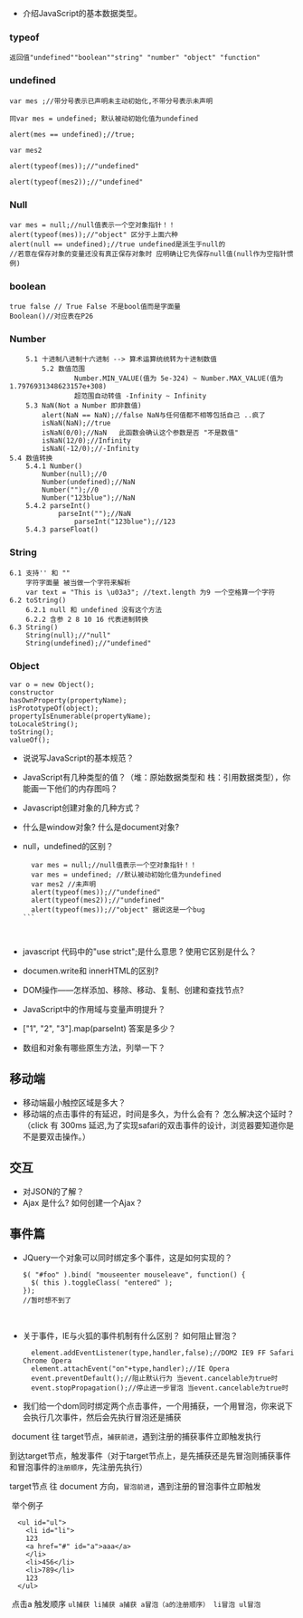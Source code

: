 * 介绍JavaScript的基本数据类型。 

### typeof 

	返回值"undefined""boolean""string" "number" "object" "function"    
 
### undefined  
  

	var mes ;//带分号表示已声明未主动初始化,不带分号表示未声明

	同var mes = undefined; 默认被动初始化值为undefined

	alert(mes == undefined);//true;

	var mes2

	alert(typeof(mes));//"undefined"

	alert(typeof(mes2));//"undefined" 
      
        
      
### Null  
    var mes = null;//null值表示一个空对象指针！！
    alert(typeof(mes));//"object" 区分于上面六种
    alert(null == undefined);//true undefined是派生于null的
    //若意在保存对象的变量还没有真正保存对象时 应明确让它先保存null值(null作为空指针惯例)
### boolean  
  
    true false // True False 不是bool值而是字面量  
    Boolean()//对应表在P26  
### Number  
  
      
        5.1 十进制八进制十六进制 --> 算术运算统统转为十进制数值 
		    5.2 数值范围
		            Number.MIN_VALUE(值为 5e-324) ~ Number.MAX_VALUE(值为 1.7976931348623157e+308)
 					超范围自动转值 -Infinity ~ Infinity
        5.3 NaN(Not a Number 即非数值)
            alert(NaN == NaN);//false NaN与任何值都不相等包括自己 ..疯了
            isNaN(NaN);//true
            isNaN(0/0);//NaN   此函数会确认这个参数是否 "不是数值"
            isNaN(12/0);//Infinity  
            isNaN(-12/0);//-Infinity  
	5.4 数值转换
		5.4.1 Number()
			Number(null);//0
			Number(undefined);//NaN
			Number("");//0
			Number("123blue");//NaN
		5.4.2 parseInt()
				parseInt("");//NaN
					parseInt("123blue");//123
		5.4.3 parseFloat()  
          
    
      
### String    
  
	6.1 支持'' 和 "" 
	    字符字面量 被当做一个字符来解析
	    var text = "This is \u03a3"; //text.length 为9 一个空格算一个字符
	6.2 toString()
	    6.2.1 null 和 undefined 没有这个方法
	    6.2.2 含参 2 8 10 16 代表进制转换
	6.3 String()
	    String(null);//"null"
	    String(undefined);//"undefined"
	    
### Object  
 
	var o = new Object();
	constructor
	hasOwnProperty(propertyName);
	isPrototypeOf(object);
	propertyIsEnumerable(propertyName);
	toLocaleString();
	toString();
	valueOf();    
   
   
* 说说写JavaScript的基本规范？  
  
* JavaScript有几种类型的值？（堆：原始数据类型和 栈：引用数据类型），你能画一下他们的内存图吗？
* Javascript创建对象的几种方式？
* 什么是window对象? 什么是document对象?
* null，undefined的区别？  
	```  
	  var mes = null;//null值表示一个空对象指针！！  
	  var mes = undefined; //默认被动初始化值为undefined   
	  var mes2 //未声明  
	  alert(typeof(mes));//"undefined"  
	  alert(typeof(mes2));//"undefined"  
	  alert(typeof(mes));//"object" 据说这是一个bug  
	```  

	
	
* javascript 代码中的"use strict";是什么意思 ? 使用它区别是什么？
* documen.write和 innerHTML的区别?
* DOM操作——怎样添加、移除、移动、复制、创建和查找节点?
* JavaScript中的作用域与变量声明提升？

* ["1", "2", "3"].map(parseInt) 答案是多少？
* 数组和对象有哪些原生方法，列举一下？

## 移动端  
* 移动端最小触控区域是多大？
* 移动端的点击事件的有延迟，时间是多久，为什么会有？ 怎么解决这个延时？（click 有 300ms 延迟,为了实现safari的双击事件的设计，浏览器要知道你是不是要双击操作。）

## 交互  
   * 对JSON的了解？  
   * Ajax 是什么? 如何创建一个Ajax？  
## 事件篇  
* JQuery一个对象可以同时绑定多个事件，这是如何实现的？ 

	  $( "#foo" ).bind( "mouseenter mouseleave", function() {
	    $( this ).toggleClass( "entered" );
	  });  
	  //暂时想不到了
  
* 关于事件，IE与火狐的事件机制有什么区别？ 如何阻止冒泡？  

		element.addEventListener(type,handler,false);//DOM2 IE9 FF Safari Chrome Opera
		element.attachEvent("on"+type,handler);//IE Opera 
		event.preventDefault();//阻止默认行为 当event.cancelable为true时
		event.stopPropagation();//停止进一步冒泡 当event.cancelable为true时  
	
* 我们给一个dom同时绑定两个点击事件，一个用捕获，一个用冒泡，你来说下会执行几次事件，然后会先执行冒泡还是捕获      

  document 往 target节点，`捕获前进`，遇到注册的捕获事件立即触发执行   
  
  到达target节点，触发事件（对于target节点上，是先捕获还是先冒泡则捕获事件和冒泡事件的`注册顺序`，先注册先执行）  
  
  target节点 往 document 方向，`冒泡前进`，遇到注册的冒泡事件立即触发  
  
  举个例子  
 
  
  ```  
    <ul id="ul">
      <li id="li">
      123
      <a href="#" id="a">aaa</a>
      </li>
      <li>456</li>
      <li>789</li>
      123
    </ul>    
  ```  
  点击a 触发顺序 `ul捕获 li捕获 a捕获 a冒泡（a的注册顺序） li冒泡 ul冒泡`  
  
  
 
